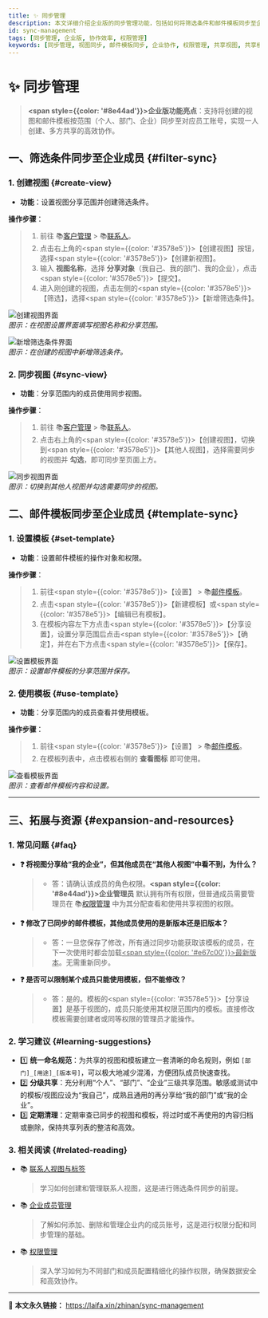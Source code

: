 ```yaml
---
title: ✨ 同步管理
description: 本文详细介绍企业版的同步管理功能，包括如何将筛选条件和邮件模板同步至企业成员，实现视图和模板的高效共享。通过清晰的操作步骤，帮助企业实现一人创建、多方共享，提升协作效率。
id: sync-management
tags: [同步管理, 企业版, 协作效率, 权限管理]
keywords: [同步管理, 视图同步, 邮件模板同步, 企业协作, 权限管理, 共享视图, 共享模板]
---
```


# ✨ 同步管理

> **<span style={{color: '#8e44ad'}}>**企业版功能亮点**</span>**：支持将创建的视图和邮件模板按范围（个人、部门、企业）同步至对应员工账号，实现一人创建、多方共享的高效协作。

## 一、筛选条件同步至企业成员 {#filter-sync}

### 1. 创建视图 {#create-view}

- **功能**：设置视图分享范围并创建筛选条件。

**操作步骤**：

> 1. 前往 📚[客户管理](./customer-management) > 📚[联系人](./manage-contacts)。
> 2. 点击右上角的<span style={{color: '#3578e5'}}>【创建视图】</span>按钮，选择<span style={{color: '#3578e5'}}>【创建新视图】</span>。
> 3. 输入 **视图名称**，选择 **分享对象**（我自己、我的部门、我的企业），点击<span style={{color: '#3578e5'}}>【提交】</span>。
> 4. 进入刚创建的视图，点击左侧的<span style={{color: '#3578e5'}}>【筛选】</span>，选择<span style={{color: '#3578e5'}}>【新增筛选条件】</span>。

![创建视图界面](https://cos.files.maozhishi.com/data/web/web-files/img/1733399015507.png)  
_图示：在视图设置界面填写视图名称和分享范围。_

![新增筛选条件界面](https://cos.files.maozhishi.com/data/web/web-files/img/1733399015508.png)  
_图示：在创建的视图中新增筛选条件。_

### 2. 同步视图 {#sync-view}

- **功能**：分享范围内的成员使用同步视图。

**操作步骤**：

> 1. 前往 📚[客户管理](./customer-management) > 📚[联系人](./manage-contacts)。
> 2. 点击右上角的<span style={{color: '#3578e5'}}>【创建视图】</span>，切换到<span style={{color: '#3578e5'}}>【其他人视图】</span>，选择需要同步的视图并 **勾选**，即可同步至页面上方。

![同步视图界面](https://cos.files.maozhishi.com/data/web/web-files/img/1733399015516.png)  
_图示：切换到其他人视图并勾选需要同步的视图。_

## 二、邮件模板同步至企业成员 {#template-sync}

### 1. 设置模板 {#set-template}

- **功能**：设置邮件模板的操作对象和权限。

**操作步骤**：

> 1. 前往<span style={{color: '#3578e5'}}>【设置】</span> > 📚[邮件模板](./email-templates)。
> 2. 点击<span style={{color: '#3578e5'}}>【新建模板】</span>或<span style={{color: '#3578e5'}}>【编辑已有模板】</span>。
> 3. 在模板内容左下方点击<span style={{color: '#3578e5'}}>【分享设置】</span>，设置分享范围后点击<span style={{color: '#3578e5'}}>【确定】</span>，并在右下方点击<span style={{color: '#3578e5'}}>【保存】</span>。

![设置模板界面](https://cos.files.maozhishi.com/data/web/web-files/img/1733399015517.png)  
_图示：设置邮件模板的分享范围并保存。_

### 2. 使用模板 {#use-template}

- **功能**：分享范围内的成员查看并使用模板。

**操作步骤**：

> 1. 前往<span style={{color: '#3578e5'}}>【设置】</span> > 📚[邮件模板](./email-templates)。
> 2. 在模板列表中，点击模板右侧的 **查看图标** 即可使用。

![查看模板界面](https://cos.files.maozhishi.com/data/web/web-files/img/1733399015521.png)  
_图示：查看邮件模板内容和设置。_

---

## 三、拓展与资源 {#expansion-and-resources}

### 1. 常见问题 {#faq}

- **❓ 将视图分享给“我的企业”，但其他成员在“其他人视图”中看不到，为什么？**

  > - 答：请确认该成员的角色权限。**<span style={{color: '#8e44ad'}}>**企业管理员**</span>** 默认拥有所有权限，但普通成员需要管理员在 📚[权限管理](./permissions-management) 中为其分配查看和使用共享视图的权限。

- **❓ 修改了已同步的邮件模板，其他成员使用的是新版本还是旧版本？**

  > - 答：一旦您保存了修改，所有通过同步功能获取该模板的成员，在下一次使用时都会加载<u><span style={{color: '#e67c00'}}>最新版本</span></u>。无需重新同步。

- **❓ 是否可以限制某个成员只能使用模板，但不能修改？**
  > - 答：是的。模板的<span style={{color: '#3578e5'}}>【分享设置】</span>是基于视图的，成员只能使用其权限范围内的模板。直接修改模板需要创建者或同等权限的管理员才能操作。

### 2. 学习建议 {#learning-suggestions}

- 1️⃣ **统一命名规范**：为共享的视图和模板建立一套清晰的命名规则，例如 `[部门]_[用途]_[版本号]`，可以极大地减少混淆，方便团队成员快速查找。
- 2️⃣ **分级共享**：充分利用“个人”、“部门”、“企业”三级共享范围。敏感或测试中的模板/视图应设为“我自己”，成熟且通用的再分享给“我的部门”或“我的企业”。
- 3️⃣ **定期清理**：定期审查已同步的视图和模板，将过时或不再使用的内容归档或删除，保持共享列表的整洁和高效。

### 3. 相关阅读 {#related-reading}

- 📚 [联系人视图与标签](./contacts-tags-views)

  > 学习如何创建和管理联系人视图，这是进行筛选条件同步的前提。

- 📚 [企业成员管理](./member-management)

  > 了解如何添加、删除和管理企业内的成员账号，这是进行权限分配和同步管理的基础。

- 📚 [权限管理](./permissions-management)
  > 深入学习如何为不同部门和成员配置精细化的操作权限，确保数据安全和高效协作。

---

🔗 **本文永久链接：** https://laifa.xin/zhinan/sync-management
